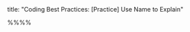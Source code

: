 <frontmatter>
title: "Coding Best Practices: [Practice] Use Name to Explain"
</frontmatter>

<link rel="stylesheet" href="{{baseUrl}}/css/textbook.css">

<div class="website-content">


%%**<include src="../path.md" inline />**%%

<include src="text.md#title" />


<div id="main">

<include src="text.md#body" />

</div>

</div>